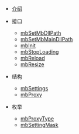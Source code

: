 * [介绍](/introduction.md)

* 接口

  * [mbSetMbDllPath](/function/mbSetMbDllPath.md)
  * [mbSetMbMainDllPath](/function/mbSetMbMainDllPath.md)
  * [mbInit](/function/mbInit.md)
  * [mbStopLoading](/function/mbStopLoading.md)
  * [mbReload](/function/mbReload.md)
  * [mbResize](/function/mbResize.md)

* 结构

  * [mbSettings](/struct/mbSettings.md)
  * [mbProxy](/struct/mbProxy.md)

* 枚举

  * [mbProxyType](/enum/mbProxyType.md)
  * [mbSettingMask](/enum/mbSettingMask.md)
